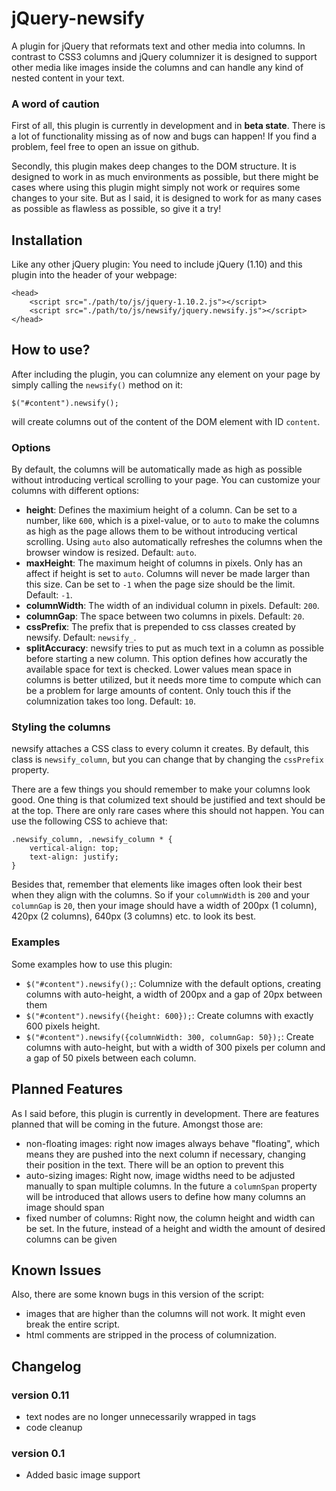 jQuery-newsify
==============

A plugin for jQuery that reformats text and other media into columns. In contrast to CSS3 columns and jQuery columnizer it is designed to support other media like images inside the columns and can handle any kind of nested content in your text.

### A word of caution
First of all, this plugin is currently in development and in **beta state**. There is a lot of functionality missing as of now and bugs can happen! If you find a problem, feel free to open an issue on github.  

Secondly, this plugin makes deep changes to the DOM structure. It is designed to work in as much environments as possible, but there might be cases where using this plugin might simply not work or requires some changes to your site. But as I said, it is designed to work for as many cases as possible as flawless as possible, so give it a try!

Installation
------------
Like any other jQuery plugin: You need to include jQuery (1.10) and this plugin into the header of your webpage:

    <head>
        <script src="./path/to/js/jquery-1.10.2.js"></script>
        <script src="./path/to/js/newsify/jquery.newsify.js"></script>
    </head>

How to use?
-----------
After including the plugin, you can columnize any element on your page by simply calling the `newsify()` method on it:

    $("#content").newsify();

will create columns out of the content of the DOM element with ID `content`.  

### Options
By default, the columns will be automatically made as high as possible without introducing vertical scrolling to your page. You can customize your columns with different options:

- **height**: Defines the maximium height of a column. Can be set to a number, like `600`, which is a pixel-value, or to `auto` to make the columns as high as the page allows them to be without introducing vertical scrolling. Using `auto` also automatically refreshes the columns when the browser window is resized. Default: `auto`.
- **maxHeight**: The maximum height of columns in pixels. Only has an affect if height is set to `auto`. Columns will never be made larger than this size. Can be set to `-1` when the page size should be the limit. Default: `-1`.
- **columnWidth**: The width of an individual column in pixels. Default: `200`.
- **columnGap**: The space between two columns in pixels. Default: `20`.
- **cssPrefix**: The prefix that is prepended to css classes created by newsify. Default: `newsify_`.
- **splitAccuracy**: newsify tries to put as much text in a column as possible before starting a new column. This option defines how accuratly the available space for text is checked. Lower values mean space in columns is better utilized, but it needs more time to compute which can be a problem for large amounts of content. Only touch this if the columnization takes too long. Default: `10`.

### Styling the columns
newsify attaches a CSS class to every column it creates. By default, this class is `newsify_column`, but you can change that by changing the `cssPrefix` property.  

There are a few things you should remember to make your columns look good. One thing is that columized text should be justified and text should be at the top. There are only rare cases where this should not happen. You can use the following CSS to achieve that:

    .newsify_column, .newsify_column * {
	    vertical-align: top;
	    text-align: justify;
    }

Besides that, remember that elements like images often look their best when they align with the columns. So if your `columnWidth` is `200` and your `columnGap` is `20`, then your image should have a width of 200px (1 column), 420px (2 columns), 640px (3 columns) etc. to look its best.

### Examples
Some examples how to use this plugin:

* `$("#content").newsify();`: Columnize with the default options, creating columns with auto-height, a width of 200px and a gap of 20px between them
* `$("#content").newsify({height: 600});`: Create columns with exactly 600 pixels height.
* `$("#content").newsify({columnWidth: 300, columnGap: 50});`: Create columns with auto-height, but with a width of 300 pixels per column and a gap of 50 pixels between each column.

Planned Features
------------
As I said before, this plugin is currently in development. There are features planned that will be coming in the future. Amongst those are:

- non-floating images: right now images always behave "floating", which means they are pushed into the next column if necessary, changing their position in the text. There will be an option to prevent this
- auto-sizing images: Right now, image widths need to be adjusted manually to span multiple columns. In the future a `columnSpan` property will be introduced that allows users to define how many columns an image should span
- fixed number of columns: Right now, the column height and width can be set. In the future, instead of a height and width the amount of desired columns can be given

Known Issues
------------
Also, there are some known bugs in this version of the script:

- images that are higher than the columns will not work. It might even break the entire script.
- html comments are stripped in the process of columnization.

Changelog
---------
### version 0.11
- text nodes are no longer unnecessarily wrapped in <span> tags
- code cleanup

### version 0.1
- Added basic image support